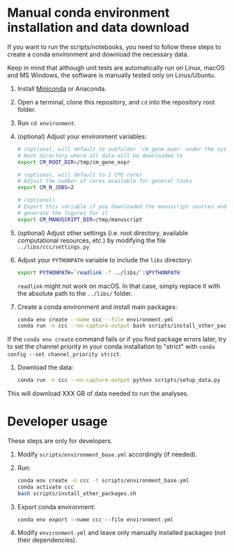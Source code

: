 # Manual conda environment installation and data download

If you want to run the scripts/notebooks, you need to follow these steps to create a conda environment and download the necessary data.

Keep in mind that although unit tests are automatically run on Linux, macOS and MS Windows, the software is manually tested only on Linux/Ubuntu.

1. Install [Miniconda](https://docs.conda.io/en/latest/miniconda.html) or Anaconda.

1. Open a terminal, clone this repository, and `cd` into the repository root folder.

1. Run `cd environment`.

1. (optional) Adjust your environment variables:

    ```bash
    # (optional, will default to subfolder 'cm_gene_expr' under the system's temporary directory)
    # Root directory where all data will be downloaded to
    export CM_ROOT_DIR=/tmp/cm_gene_expr

    # (optional, will default to 1 CPU core)
    # Adjust the number of cores available for general tasks
    export CM_N_JOBS=2

    # (optional)
    # Export this variable if you downloaded the manuscript sources and want to
    # generate the figures for it
    export CM_MANUSCRIPT_DIR=/tmp/manuscript
    ```

1. (optional) Adjust other settings (i.e. root directory, available computational
   resources, etc.) by modifying the file `../libs/ccc/settings.py`

1. Adjust your `PYTHONPATH` variable to include the `libs` directory:

    ```bash
    export PYTHONPATH=`readlink -f ../libs/`:$PYTHONPATH
    ```

    `readlink` might not work on macOS. In that case, simply replace it with
    the absolute path to the `../libs/` folder.

1. Create a conda environment and install main packages:

    ```bash
   conda env create --name ccc --file environment.yml
   conda run -n ccc --no-capture-output bash scripts/install_other_packages.sh
    ```
If the `conda env create` command fails or if you find package errors later, try
to set the channel priority in your conda installation to "strict" with
`conda config --set channel_priority strict`.

1. Download the data:

   ```bash
   conda run -n ccc --no-capture-output python scripts/setup_data.py
   ```

This will download XXX GB of data needed to run the analyses.


# Developer usage

These steps are only for developers.

1. Modify `scripts/environment_base.yml` accordingly (if needed).
1. Run:
 
    ```bash
    conda env create -n ccc -f scripts/environment_base.yml
    conda activate ccc
    bash scripts/install_other_packages.sh
    ```

1. Export conda environment:

    ```
    conda env export --name ccc --file environment.yml
    ```

1. Modify `environment.yml` and leave only manually installed packages (not their dependencies).
